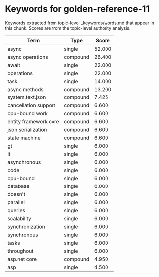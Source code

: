 # Keywords for golden-reference-11

Keywords extracted from topic-level _keywords/words.md that appear in this chunk.
Scores are from the topic-level authority analysis.

| Term | Type | Score |
|------|------|-------|
| async | single | 52.000 |
| async operations | compound | 26.400 |
| await | single | 22.000 |
| operations | single | 22.000 |
| task | single | 14.000 |
| async methods | compound | 13.200 |
| system.text.json | compound | 7.425 |
| cancellation support | compound | 6.600 |
| cpu-bound work | compound | 6.600 |
| entity framework core | compound | 6.600 |
| json serialization | compound | 6.600 |
| state machine | compound | 6.600 |
| gt | single | 6.000 |
| lt | single | 6.000 |
| asynchronous | single | 6.000 |
| code | single | 6.000 |
| cpu-bound | single | 6.000 |
| database | single | 6.000 |
| doesn't | single | 6.000 |
| parallel | single | 6.000 |
| queries | single | 6.000 |
| scalability | single | 6.000 |
| synchronization | single | 6.000 |
| synchronous | single | 6.000 |
| tasks | single | 6.000 |
| throughout | single | 6.000 |
| asp.net core | compound | 4.950 |
| asp | single | 4.500 |
